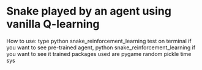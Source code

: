 <h1>Snake played by an agent using vanilla Q-learning</h1>


How to use:
  type python snake_reinforcement_learning test on terminal if you want to see pre-trained agent,
  python snake_reinforcement_learning if you want to see it trained
  packages used are
    pygame
    random
    pickle
    time
    sys
  
